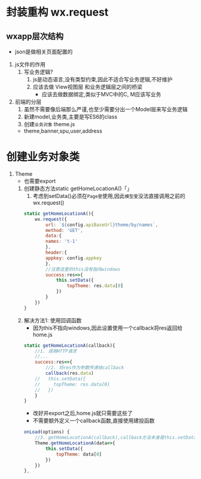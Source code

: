 # 封装重构 wx.request
## wxapp层次结构
- json是做相关页面配置的
1. js文件的作用
    1. 写业务逻辑?
        1. js是动态语言,没有类型约束,因此不适合写业务逻辑,不好维护
        2. 应该去做 View视图层 和业务逻辑层之间的桥梁
            - 应该去做数据绑定,类似于MVC中的C, M应该写业务
2. 前端的分层
    1. 虽然不需要像后端那么严谨,也至少需要分出一个Model层来写业务逻辑
    2. 新建model,业务类,主要是写ES6的class
    3. 创建`业务对象` theme.js
    - theme,banner,spu,user,address

# 创建业务对象类
1. Theme
    - 也需要export
    1. 创建静态方法static getHomeLocationA()「」
        1. 考虑到setData()必须在`Page里`使用,因此`模型里`没法直接调用之前的wx.request()
        ```js
        static getHomeLocationA(){
            wx.request({
                url: `${config.apiBaseUrl}theme/by/names`,
                method: 'GET',
                data:{
                names: 't-1'
                },
                header:{
                appkey: config.appkey
                },
                //注意这里的this没有指向windows
                success:res=>{
                    this.setData({
                        topTheme: res.data[0]
                    })
                }
            })
        }
        ```
    2. 解决方法1: 使用回调函数
        - 因为this不指向windows,因此设置使用一个callback将res返回给home.js
        ```js
        static getHomeLocationA(callback){
            //1. 调用HTTP请求
            //...
            success:res=>{
                //2. 将res作为参数传递给callback
                callback(res.data)
            //   this.setData({
            //     topTheme: res.data[0]
            //   })
            }
        }
        ```
        - 改好并export之后,home.js就只需要这些了
        - 不需要额外定义一个callback函数,直接使用建投函数
        ```js
        onLoad(options) {
            //3. getHomeLocationA(callback),callback方法本身是this.setData()
            Theme.getHomeLocationA(data=>{
                this.setData({
                    topTheme: data[0]
                })
            })
        },
        ```
